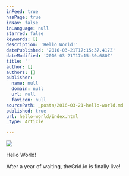 ```yaml
---
inFeed: true
hasPage: true
inNav: false
inLanguage: null
starred: false
keywords: []
description: 'Hello World!'
datePublished: '2016-03-21T17:15:37.417Z'
dateModified: '2016-03-21T17:15:30.680Z'
title: ''
author: []
authors: []
publisher:
  name: null
  domain: null
  url: null
  favicon: null
sourcePath: _posts/2016-03-21-hello-world.md
published: true
url: hello-world/index.html
_type: Article

---
```

![](https://the-grid-user-content.s3-us-west-2.amazonaws.com/133e4bfe-2c34-44b2-8383-b4daeadf2720.jpg)

Hello World!

After a year of waiting, theGrid.io is finally live!